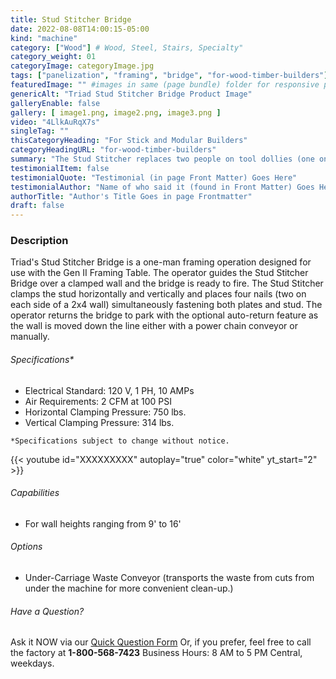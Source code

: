 ```yaml
---
title: Stud Stitcher Bridge
date: 2022-08-08T14:00:15-05:00
kind: "machine"
category: ["Wood"] # Wood, Steel, Stairs, Specialty"
category_weight: 01
categoryImage: categoryImage.jpg
tags: ["panelization", "framing", "bridge", "for-wood-timber-builders"] #["framing", "table", "mobile", "stick-builder" "shed-builder"]
featuredImage: "" #images in same (page bundle) folder for responsive processing
genericAlt: "Triad Stud Stitcher Bridge Product Image"
galleryEnable: false
gallery: [ image1.png, image2.png, image3.png ]
video: "4LlkAuRqX7s"
singleTag: ""
thisCategoryHeading: "For Stick and Modular Builders"
categoryHeadingURL: "for-wood-timber-builders"
summary: "The Stud Stitcher replaces two people on tool dollies (one on each side of a wall panel) simultaneously fastening plates to studs."
testimonialItem: false
testimonialQuote: "Testimonial (in page Front Matter) Goes Here"
testimonialAuthor: "Name of who said it (found in Front Matter) Goes Here"
authorTitle: "Author's Title Goes in page Frontmatter"
draft: false
---
```


### Description

Triad's Stud Stitcher Bridge is a one-man framing operation designed for use with the Gen II Framing Table. The operator guides the Stud Stitcher Bridge over a clamped wall and the bridge is ready to fire. The Stud Stitcher clamps the stud horizontally and vertically and places four nails (two on each side of a 2x4 wall) simultaneously fastening both plates and stud. The operator returns the bridge to park with the optional auto-return feature as the wall is moved down the line either with a power chain conveyor or manually.

###### Specifications*

- Electrical Standard: 120 V, 1 PH, 10 AMPs
- Air Requirements: 2 CFM at 100 PSI
- Horizontal Clamping Pressure: 750 lbs.
- Vertical Clamping Pressure: 314 lbs.

`*Specifications subject to change without notice.`

{{< youtube id="XXXXXXXXX" autoplay="true" color="white" yt_start="2" >}}

###### Capabilities

- For wall heights ranging from 9' to 16'

###### Options

- Under-Carriage Waste Conveyor (transports the waste from cuts from under the machine for more convenient clean-up.)

###### Have a Question?

Ask it NOW via our [Quick Question Form](#qq)
Or, if you prefer, feel free to call the factory at **1-800-568-7423** Business Hours: 8 AM to 5 PM Central, weekdays.

